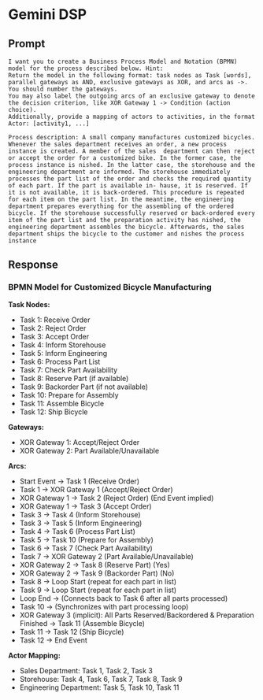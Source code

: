 # Gemini DSP

## Prompt 

    I want you to create a Business Process Model and Notation (BPMN) model for the process described below. Hint: 
    Return the model in the following format: task nodes as Task [words], parallel gateways as AND, exclusive gateways as XOR, and arcs as ->.
    You should number the gateways. 
    You may also label the outgoing arcs of an exclusive gateway to denote the decision criterion, like XOR Gateway 1 -> Condition (action choice). 
    Additionally, provide a mapping of actors to activities, in the format Actor: [activity1, ...]

    Process description: A small company manufactures customized bicycles. Whenever the sales department receives an order, a new process instance is created. A member of the sales  department can then reject or accept the order for a customized bike. In the former case, the process instance is nished. In the latter case, the storehouse and the engineering department are informed. The storehouse immediately processes the part list of the order and checks the required quantity of each part. If the part is available in- hause, it is reserved. If it is not available, it is back-ordered. This procedure is repeated for each item on the part list. In the meantime, the engineering department prepares everything for the assembling of the ordered bicycle. If the storehouse successfully reserved or back-ordered every item of the part list and the preparation activity has nished, the engineering department assembles the bicycle. Afterwards, the sales department ships the bicycle to the customer and nishes the process instance



## Response

### BPMN Model for Customized Bicycle Manufacturing

**Task Nodes:**

* Task 1: Receive Order
* Task 2: Reject Order
* Task 3: Accept Order
* Task 4: Inform Storehouse
* Task 5: Inform Engineering
* Task 6: Process Part List
* Task 7: Check Part Availability
* Task 8: Reserve Part (if available)
* Task 9: Backorder Part (if not available)
* Task 10: Prepare for Assembly
* Task 11: Assemble Bicycle
* Task 12: Ship Bicycle

**Gateways:**

* XOR Gateway 1: Accept/Reject Order
* XOR Gateway 2: Part Available/Unavailable

**Arcs:**

* Start Event -> Task 1 (Receive Order)
* Task 1 -> XOR Gateway 1 (Accept/Reject Order)
* XOR Gateway 1 -> Task 2 (Reject Order) (End Event implied)
* XOR Gateway 1 -> Task 3 (Accept Order)
* Task 3 -> Task 4 (Inform Storehouse)
* Task 3 -> Task 5 (Inform Engineering)
* Task 4 -> Task 6 (Process Part List)
* Task 5 -> Task 10 (Prepare for Assembly)
* Task 6 -> Task 7 (Check Part Availability)
* Task 7 -> XOR Gateway 2 (Part Available/Unavailable)
* XOR Gateway 2 -> Task 8 (Reserve Part) (Yes)
* XOR Gateway 2 -> Task 9 (Backorder Part) (No)
* Task 8 -> Loop Start (repeat for each part in list)
* Task 9 -> Loop Start (repeat for each part in list)
* Loop End -> (Connects back to Task 6 after all parts processed)
* Task 10 -> (Synchronizes with part processing loop)
* XOR Gateway 3 (implicit): All Parts Reserved/Backordered & Preparation Finished -> Task 11 (Assemble Bicycle)
* Task 11 -> Task 12 (Ship Bicycle)
* Task 12 -> End Event

**Actor Mapping:**

* Sales Department: Task 1, Task 2, Task 3
* Storehouse: Task 4, Task 6, Task 7, Task 8, Task 9
* Engineering Department: Task 5, Task 10, Task 11

